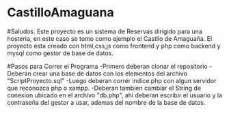 # CastilloAmaguana

#Saludos. Este proyecto es un sistema de Reservas dirigido para una hosteria, en este caso se tomo como ejemplo el Castllo de Amaguaña.
El proyecto esta creado con html,css,js como frontend y php como backend y mysql como gestor de base de datos.

#Pasos para Correr el Programa 
-Primero deberan clonar el repositorio
-Deberan crear una base de datos con los elementos del archivo  "ScriptProyecto.sql"
-Luego deberan correr indice.php con algun servidor que reconozca php o xampp.
-Deberan tambien cambiar el String de conexion ubicado en el archivo "db.php", ahi deberan escribir el usuario y la contraseña del gestor a usar, ademas del nombre de la base de datos.











